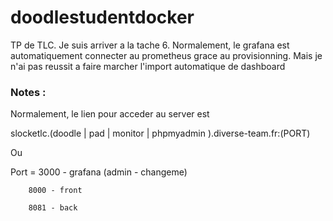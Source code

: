 # doodlestudentdocker
TP de TLC.
Je suis arriver a la tache 6.
Normalement, le grafana est automatiquement connecter au prometheus grace au provisionning.
Mais je n'ai pas reussit a faire marcher l'import automatique de dashboard

### Notes :

Normalement, le lien pour acceder au server est 

slocketlc.(doodle | pad | monitor | phpmyadmin ).diverse-team.fr:(PORT)

Ou 

Port =  3000 - grafana (admin - changeme)

        8000 - front
        
        8081 - back
